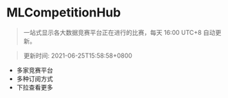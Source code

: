 # MLCompetitionHub

> 一站式显示各大数据竞赛平台正在进行的比赛，每天 16:00 UTC+8 自动更新。
  
> 更新时间: 2021-06-25T15:58:58+0800 

* 多家竞赛平台
* 多种订阅方式
* 下拉查看更多